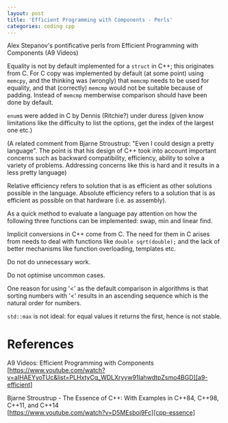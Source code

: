 ```yaml
---
layout: post
title: 'Efficient Programming with Components - Perls'
categories: coding cpp
---
```


Alex Stepanov's pontificative perls from Efficient Programming with Components
(A9 Videos)


Equality is not by default implemented for a `struct` in C++; this originates
from C. For C copy was implemented by default (at some point) using `memcpy`,
and the thinking was (wrongly) that `memcmp` needs to be used for equality, and
that (correctly) `memcmp` would not be suitable because of padding. Instead of
`memcmp` memberwise comparison should have been done by default.

`enum`s were added in C by Dennis (Ritchie?) under duress (given know
limitations like the difficulty to list the options, get the index of the
largest one etc.)

(A related comment from Bjarne Stroustrup: "Even I could design a pretty
language". The point is that his design of C++ took into account important
concerns such as backward compatibility, efficiency, ability to solve a variety
of problems. Addressing concerns like this is hard and it results in a less
pretty language)

Relative efficiency refers to solution that is as efficient as other solutions
possible in the language. Absolute efficiency refers to a solution that is as
efficient as possible on that hardware (i.e. as assembly).

As a quick method to evaluate a language pay attention on how the following
three functions can be implemented: swap, min and linear find.

Implicit conversions in C++ come from C. The need for them in C arises from
needs to deal with functions like `double sqrt(double);` and the lack of better
mechanisms like function overloading, templates etc.

Do not do unnecessary work.

Do not optimise uncommon cases.

One reason for using '<' as the default comparison in algorithms is that
sorting numbers with '<' results in an ascending sequence which is the natural
order for numbers.

`std::max` is not ideal: for equal values it returns the first, hence is not
stable.


# References

A9 Videos: Efficient Programming with Components<br/>
[https://www.youtube.com/watch?v=aIHAEYyoTUc&list=PLHxtyCq_WDLXryyw91lahwdtpZsmo4BGD][a9-efficient]

Bjarne Stroustrup - The Essence of C++: With Examples in C++84, C++98, C++11,
and C++14<br >
[https://www.youtube.com/watch?v=D5MEsboj9Fc][cpp-essence]

[a9-efficient]: https://www.youtube.com/watch?v=aIHAEYyoTUc&list=PLHxtyCq_WDLXryyw91lahwdtpZsmo4BGD
[cpp-essence]: https://www.youtube.com/watch?v=D5MEsboj9Fc
